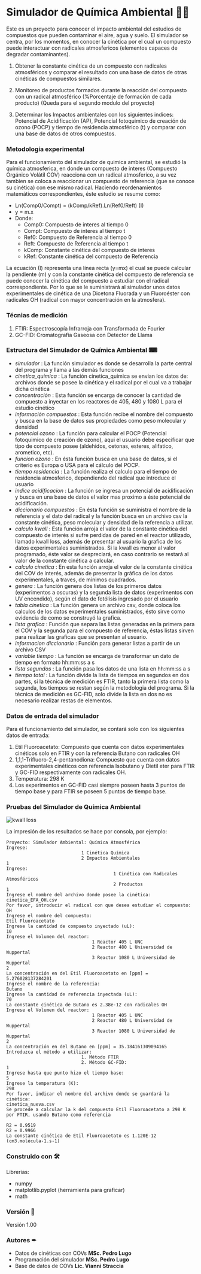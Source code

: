 # Simulador de Química Ambiental 🧑‍🏭
  Este es un proyecto para conocer el impacto ambiental del estudios de compuestos que pueden contaminar el aire, agua y suelo.
  El simulador se centra, por los momentos, en conocer la cinética por el cual un compuesto puede interactuar con radicales atmosfericos (elementos capaces de degradar     contaminantes).

1. Obtener la constante cinética de un compuesto con radicales atmosféricos y comparar el resultado con una base de datos de otras cinéticas de compuestos similares.

2. Monitoreo de productos formados durante la reacción del compuesto con un radical atmosférico (%Porcentaje de formación de cada producto) (Queda para el segundo modulo del proyecto)

3. Determinar los Impactos ambientales con los siguientes indices: Potencial de Acidificación (AP), Potencial fotoquimico de creación de ozono (POCP) y tiempo de residencia atmosférico (t) y comparar con una base de datos de otros compuestos.

### Metodología experimental

  Para el funcionamiento del simulador de quimica ambiental, se estudió la química atmosferica, en donde un compuesto de interes (Compuesto Orgánico Volátil COV) reacciona con un radical atmosferico, a su vez  tambien se coloca a reaccionar un compuesto de referencia (que se conoce su cinética) con ese mismo radical. Haciendo reordenamientos matemáticos correspondientes, éste estudio se resume como: 
   
  - Ln(Comp0/Compt) = (kComp/kRef).Ln(Ref0/Reft)   (I)
  - y = m.x
  - Donde:
    - Comp0: Compuesto de interes al tiempo 0
    - Compt: Compuesto de interes al tiempo t
    - Ref0: Compuesto de Referencia al tiempo 0
    - Reft: Compuesto de Referencia al tiempo t
    - kComp: Constante cinética del compuesto de interes
    - kRef: Constante cinética del compuesto de Referencia
    
  La ecuación (I) representa una línea recta (y=mx) el cual se puede calcular la pendiente (m) y con la constante cinética del compuesto de referencia se puede conocer la cinética del compuesto a estudiar con el radical correspondiente. Por lo que se le suministrará al simulador unos datos experimentales de cinética de una Dicetona Fluorada y un Fluoroéster con radicales OH (radical con mayor concentración en la atmosfera).
  
### Técnias de medición

1. FTIR: Espectroscopía Infrarroja con Transformada de Fourier
2. GC-FID: Cromatografía Gaseosa con Detector de Llama

### Estructura del Simulador de Química Ambiental ⌨

- _simulador_ : La función simulador es donde se desarrolla la parte central del programa y llama a las demás funciones
- _cinetica_quimica_ : La función cinetica_quimica se envian los datos de: archivos donde se posee la cinética y el radical por el cual va a trabajar dicha cinética
- _concentración_ : Esta función se encarga de conocer la cantidad de compuesto a inyectar en los reactores de 405, 480 y 1080 L para el estudio cinético
- _información compuestos_ : Esta función recibe el nombre del compuesto y busca en la base de datos sus propiedades como peso molecular y densidad
- _potencial ozono_ : La función para calcular el POCP (Potencial fotoquimico de creación de ozono), aqui el usuario debe especificar que tipo de compuesto posee (aldehidos, cetonas, esteres, alifatico, arometico, etc).
- _funcion ozono_ : En ésta función busca en una base de datos, si el criterio es Europa o USA para el cálculo del POCP.
- _tiempo residencia_ : La función realiza el calculo para el tiempo de residencia atmosferico, dependiendo del radical que introduce el usuario
- _indice acidificacion_ : La función se ingresa un potencial de acidificación y busca en una base de datos el valor mas proximo a éste potencial de acidificación.
- _diccionario compuestos_ : En ésta función se suministra el nombre de la referencia y el dato del radical y la función busca en un archivo csv la constante cinética, peso molecular y densidad de la referencia a utilizar.
- _calculo kwall_ : Esta función arroja el valor de la constante cinética del compuesto de interés si sufre perdidas de pared en el reactor utilizado, llamado kwall loss, además de presentar al usuario la grafica de los datos experimentales suministrados. Si la kwall es menor al valor programado, éste valor se despreciará, en caso contrario se restará al valor de la constante cinética a calcular.
- _calculo cinetica_ : En esta función arroja el valor de la constante cinética del COV de interés, además de presentar la gráfica de los datos experimentales, a traves, de minimos cuadrados.
- _genera_ : La función genera dos listas de los primeros datos (experimentos a oscuras) y la segunda lista de datos (experimentos con UV encendido), según el dato de fotólisis ingresado por el usuario
- _tabla cinetica_ : La función genera un archivo csv, donde coloca los calculos de los datos experimentales suministrados, ésto sirve como evidencia de como se construyó la grafica.
- _lista grafica_ : Función que separa las listas generadas en la primera para el COV y la segunda para el compuesto de referencia, éstas listas sirven para realizar las graficas que se presentan al usuario.
- _informacion diccionario_ : Función para generar listas a partir de un archivo CSV
- _variable tiempo_ : La función se encarga de transformar un dato de tiempo en formato hh:mm:ss a s
- _lista segundos_ : La función pasa los datos de una lista en hh:mm:ss a s
- _tiempo total_ : La función divide la lista de tiempos en segundos en dos partes, si la técnica de medición es FTIR, tanto la primera lista como la segunda, los tiempos se restan según la metodologia del programa. Si la técnica de medición es GC-FID, solo divide la lista en dos no es necesario realizar restas de elementos.


### Datos de entrada del simulador

Para el funcionamiento del simulador, se contará solo con los siguientes datos de entrada:

1. Etil Fluoroacetato: Compuesto que cuenta con datos experimentales cinéticos solo en FTIR y con la referencia Butano con radicales OH
2. 1,1,1-Trifluoro-2,4-pentanodiona: Compuesto que cuenta con datos experimentales cinéticos con referencia Isobutano y Dietil eter para FTIR y GC-FID respectivamente con radicales OH.
3. Temperatura: 298 K
4. Los experimentos en GC-FID casi siempre poseen hasta 3 puntos de tiempo base y para FTIR se poseen 5 puntos de tiempo base.


### Pruebas del Simulador de Química Ambiental

 ![kwall loss](\images\kwall_loss.jpeg)
 
La impresión de los resultados se hace por consola, por ejemplo:

```
Proyecto: Simulador Ambiental: Química Atmosférica
Ingrese: 
                            1 Cinética Química    
                            2 Impactos Ambientales
1
Ingrese:
                                        1 Cinética con Radicales Atmosféricos
                                        2 Productos
1
Ingrese el nombre del archivo donde posee la cinética:
cinetica_EFA_OH.csv
Por favor, introducir el radical con que desea estudiar el compuesto:
OH
Ingrese el nombre del compuesto:
Etil Fluoroacetato
Ingrese la cantidad de compuesto inyectado (uL):
10
Ingrese el Volumen del reactor:
                                1 Reactor 405 L UNC
                                2 Reactor 480 L Universidad de Wuppertal
                                3 Reactor 1080 L Universidad de Wuppertal
2
La concentración en del Etil Fluoroacetato en [ppm] = 5.276028137284201
Ingrese el nombre de la referencia:
Butano
Ingrese la cantidad de referencia inyectada (uL):
70
La constante cinética de Butano es 2.38e-12 con radicales OH
Ingrese el Volumen del reactor:
                                1 Reactor 405 L UNC
                                2 Reactor 480 L Universidad de Wuppertal
                                3 Reactor 1080 L Universidad de Wuppertal
2
La concentración en del Butano en [ppm] = 35.184161309094165
Introduzca el método a utilizar:
                            1. Método FTIR
                            2. Método GC-FID:
1
Ingrese hasta que punto hizo el tiempo base:
5
Ingrese la temperatura (K):
298
Por favor, indicar el nombre del archivo donde se guardará la cinética:
cinetica_nueva.csv
Se procede a calcular la k del compuesto Etil Fluoroacetato a 298 K por FTIR, usando Butano como referencia

R2 = 0.9519
R2 = 0.9966
La constante cinética de Etil Fluoroacetato es 1.120E-12 (cm3.molécula-1.s-1)
```

### Construido con 🛠
Librerias:
- numpy
- matplotlib.pyplot (herramienta para graficar)
- math

### Versión 📌

  Versión 1.00

### Autores ✒
- Datos de cinéticas con COVs **MSc. Pedro Lugo**
- Programación del simulador **MSc. Pedro Lugo**
- Base de datos de COVs **Lic. Vianni Straccia**
